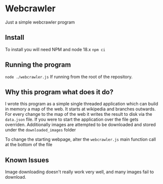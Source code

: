 # Webcrawler

Just a simple webcrawler program

## Install

To install you will need NPM and node 18.x
`npm ci`

## Running the program

`node ./webcrawler.js` If running from the root of the repository.

## Why this program what does it do?

I wrote this program as a simple single threaded application which can build in memory a map of the web. It starts at wikipedia and branches outwards. For every change to the map of the web it writes the result to disk via the `data.json` file. If you were to start the application over the file gets overriden. Additionally images are attempted to be downloaded and stored under the `downloaded_images` folder

To change the starting webpage, alter the `webcrawler.js` main function call at the bottom of the file

## Known Issues

Image downloading doesn't really work very well, and many images fail to download.
